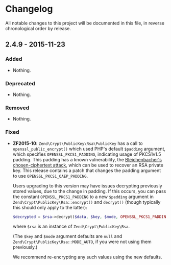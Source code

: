 # Changelog

All notable changes to this project will be documented in this file, in reverse chronological order by release.

## 2.4.9 - 2015-11-23

### Added

- Nothing.

### Deprecated

- Nothing.

### Removed

- Nothing.

### Fixed

- **ZF2015-10**: `Zend\Crypt\PublicKey\Rsa\PublicKey` has a call to `openssl_public_encrypt()`
  which used PHP's default `$padding` argument, which specifies
  `OPENSSL_PKCS1_PADDING`, indicating usage of PKCS1v1.5 padding. This padding
  has a known vulnerability, the
  [Bleichenbacher's chosen-ciphertext attack](http://crypto.stackexchange.com/questions/12688/can-you-explain-bleichenbachers-cca-attack-on-pkcs1-v1-5),
  which can be used to recover an RSA private key. This release contains a patch
  that changes the padding argument to use `OPENSSL_PKCS1_OAEP_PADDING`.

  Users upgrading to this version may have issues decrypting previously stored
  values, due to the change in padding. If this occurs, you can pass the
  constant `OPENSSL_PKCS1_PADDING` to a new `$padding` argument in
  `Zend\Crypt\PublicKey\Rsa::encrypt()` and `decrypt()` (though typically this
  should only apply to the latter):

  ```php
  $decrypted = $rsa->decrypt($data, $key, $mode, OPENSSL_PKCS1_PADDING);
  ```

  where `$rsa` is an instance of `Zend\Crypt\PublicKey\Rsa`.

  (The `$key` and `$mode` argument defaults are `null` and
  `Zend\Crypt\PublicKey\Rsa::MODE_AUTO`, if you were not using them previously.)

  We recommend re-encrypting any such values using the new defaults.
